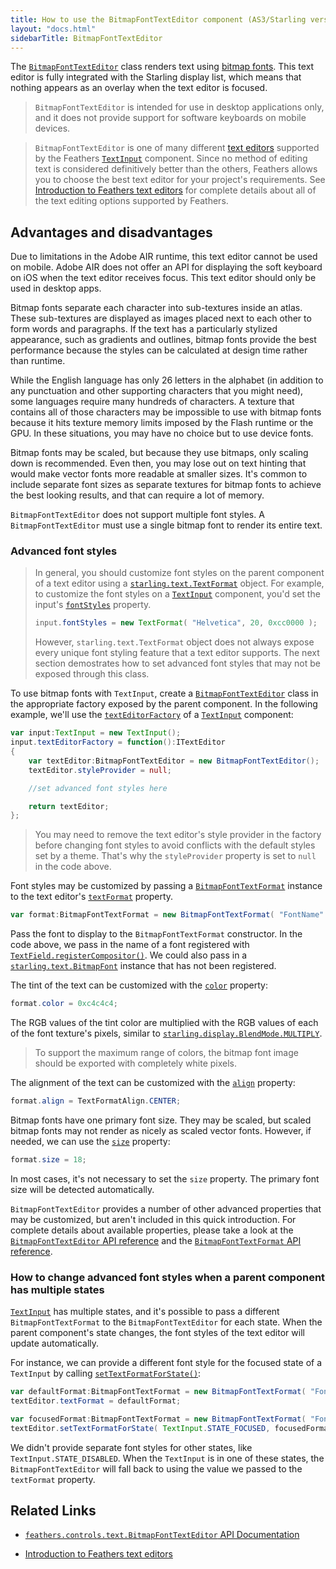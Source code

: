 ```yaml
---
title: How to use the BitmapFontTextEditor component (AS3/Starling version)
layout: "docs.html"
sidebarTitle: BitmapFontTextEditor
---
```


The [`BitmapFontTextEditor`](/api-reference/feathers/controls/text/BitmapFontTextEditor.html) class renders text using [bitmap fonts](http://wiki.starling-framework.org/manual/displaying_text#bitmap_fonts). This text editor is fully integrated with the Starling display list, which means that nothing appears as an overlay when the text editor is focused.

> `BitmapFontTextEditor` is intended for use in desktop applications only, and it does not provide support for software keyboards on mobile devices.

> `BitmapFontTextEditor` is one of many different [text editors](./text-editors.md) supported by the Feathers [`TextInput`](./text-input.md) component. Since no method of editing text is considered definitively better than the others, Feathers allows you to choose the best text editor for your project's requirements. See [Introduction to Feathers text editors](./text-editors.md) for complete details about all of the text editing options supported by Feathers.

## Advantages and disadvantages

Due to limitations in the Adobe AIR runtime, this text editor cannot be used on mobile. Adobe AIR does not offer an API for displaying the soft keyboard on iOS when the text editor receives focus. This text editor should only be used in desktop apps.

Bitmap fonts separate each character into sub-textures inside an atlas. These sub-textures are displayed as images placed next to each other to form words and paragraphs. If the text has a particularly stylized appearance, such as gradients and outlines, bitmap fonts provide the best performance because the styles can be calculated at design time rather than runtime.

While the English language has only 26 letters in the alphabet (in addition to any punctuation and other supporting characters that you might need), some languages require many hundreds of characters. A texture that contains all of those characters may be impossible to use with bitmap fonts because it hits texture memory limits imposed by the Flash runtime or the GPU. In these situations, you may have no choice but to use device fonts.

Bitmap fonts may be scaled, but because they use bitmaps, only scaling down is recommended. Even then, you may lose out on text hinting that would make vector fonts more readable at smaller sizes. It's common to include separate font sizes as separate textures for bitmap fonts to achieve the best looking results, and that can require a lot of memory.

`BitmapFontTextEditor` does not support multiple font styles. A `BitmapFontTextEditor` must use a single bitmap font to render its entire text.

### Advanced font styles

> In general, you should customize font styles on the parent component of a text editor using a [`starling.text.TextFormat`](http://doc.starling-framework.org/current/starling/text/TextFormat.html) object. For example, to customize the font styles on a [`TextInput`](./text-input.md) component, you'd set the input's [`fontStyles`](/api-reference/feathers/controls/TextInput.html#fontStyles) property.
>
> ```actionscript
> input.fontStyles = new TextFormat( "Helvetica", 20, 0xcc0000 );
> ```
>
> However, `starling.text.TextFormat` object does not always expose every unique font styling feature that a text editor supports. The next section demostrates how to set advanced font styles that may not be exposed through this class.

To use bitmap fonts with `TextInput`, create a [`BitmapFontTextEditor`](/api-reference/feathers/controls/text/BitmapFontTextEditor.html) class in the appropriate factory exposed by the parent component. In the following example, we'll use the [`textEditorFactory`](/api-reference/feathers/controls/TextInput.html#textEditorFactory) of a [`TextInput`](./text-input.md) component:

```actionscript
var input:TextInput = new TextInput();
input.textEditorFactory = function():ITextEditor
{
	var textEditor:BitmapFontTextEditor = new BitmapFontTextEditor();
	textEditor.styleProvider = null;

	//set advanced font styles here

	return textEditor;
};
```

> You may need to remove the text editor's style provider in the factory before changing font styles to avoid conflicts with the default styles set by a theme. That's why the `styleProvider` property is set to `null` in the code above.

Font styles may be customized by passing a [`BitmapFontTextFormat`](/api-reference/feathers/text/BitmapFontTextFormat.html) instance to the text editor's [`textFormat`](/api-reference/feathers/controls/text/BitmapFontTextRenderer.html#textFormat) property.

```actionscript
var format:BitmapFontTextFormat = new BitmapFontTextFormat( "FontName" );
```

Pass the font to display to the `BitmapFontTextFormat` constructor. In the code above, we pass in the name of a font registered with [`TextField.registerCompositor()`](<http://doc.starling-framework.org/core/starling/text/TextField.html#registerCompositor()>). We could also pass in a [`starling.text.BitmapFont`](http://doc.starling-framework.org/core/starling/text/BitmapFont.html) instance that has not been registered.

The tint of the text can be customized with the [`color`](/api-reference/feathers/text/BitmapFontTextFormat.html#color) property:

```actionscript
format.color = 0xc4c4c4;
```

The RGB values of the tint color are multiplied with the RGB values of each of the font texture's pixels, similar to [`starling.display.BlendMode.MULTIPLY`](http://doc.starling-framework.org/current/starling/display/BlendMode.html#MULTIPLY).

> To support the maximum range of colors, the bitmap font image should be exported with completely white pixels.

The alignment of the text can be customized with the [`align`](/api-reference/feathers/text/BitmapFontTextFormat.html#align) property:

```actionscript
format.align = TextFormatAlign.CENTER;
```

Bitmap fonts have one primary font size. They may be scaled, but scaled bitmap fonts may not render as nicely as scaled vector fonts. However, if needed, we can use the [`size`](/api-reference/feathers/text/BitmapFontTextFormat.html#size) property:

```actionscript
format.size = 18;
```

In most cases, it's not necessary to set the `size` property. The primary font size will be detected automatically.

`BitmapFontTextEditor` provides a number of other advanced properties that may be customized, but aren't included in this quick introduction. For complete details about available properties, please take a look at the [`BitmapFontTextEditor` API reference](/api-reference/feathers/controls/text/BitmapFontTextEditor.html) and the [`BitmapFontTextFormat` API reference](/api-reference/feathers/text/BitmapFontTextFormat.html).

### How to change advanced font styles when a parent component has multiple states

[`TextInput`](./text-input.md) has multiple states, and it's possible to pass a different `BitmapFontTextFormat` to the `BitmapFontTextEditor` for each state. When the parent component's state changes, the font styles of the text editor will update automatically.

For instance, we can provide a different font style for the focused state of a `TextInput` by calling [`setTextFormatForState()`](</api-reference/feathers/controls/text/BitmapFontTextEditor.html#setTextFormatForState()>):

```actionscript
var defaultFormat:BitmapFontTextFormat = new BitmapFontTextFormat( "FontName", 20, 0xc4c4c4 );
textEditor.textFormat = defaultFormat;

var focusedFormat:BitmapFontTextFormat = new BitmapFontTextFormat( "FontName", 20, 0x343434 );
textEditor.setTextFormatForState( TextInput.STATE_FOCUSED, focusedFormat );
```

We didn't provide separate font styles for other states, like `TextInput.STATE_DISABLED`. When the `TextInput` is in one of these states, the `BitmapFontTextEditor` will fall back to using the value we passed to the `textFormat` property.

## Related Links

- [`feathers.controls.text.BitmapFontTextEditor` API Documentation](/api-reference/feathers/controls/text/BitmapFontTextEditor.html)

- [Introduction to Feathers text editors](./text-editors.md)
